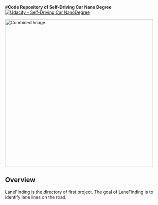 #**Code Repository of Self-Driving Car Nano Degree** 
[![Udacity - Self-Driving Car NanoDegree](https://s3.amazonaws.com/udacity-sdc/github/shield-carnd.svg)](http://www.udacity.com/drive)

<img src="examples/laneLines_thirdPass.jpg" width="480" alt="Combined Image" />

Overview
---
LaneFinding is the directory of first project. The goal of LaneFinding is to identify lane lines on the road.


